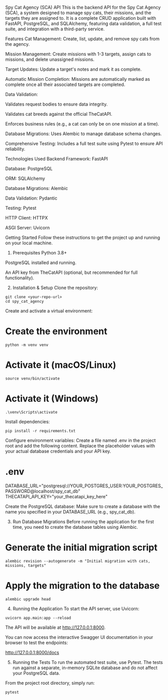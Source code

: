 Spy Cat Agency (SCA) API
This is the backend API for the Spy Cat Agency (SCA), a system designed to manage spy cats, their missions, and the targets they are assigned to. It is a complete CRUD application built with FastAPI, PostgreSQL, and SQLAlchemy, featuring data validation, a full test suite, and integration with a third-party service.

Features
Cat Management: Create, list, update, and remove spy cats from the agency.

Mission Management: Create missions with 1-3 targets, assign cats to missions, and delete unassigned missions.

Target Updates: Update a target's notes and mark it as complete.

Automatic Mission Completion: Missions are automatically marked as complete once all their associated targets are completed.

Data Validation:

Validates request bodies to ensure data integrity.

Validates cat breeds against the official TheCatAPI.

Enforces business rules (e.g., a cat can only be on one mission at a time).

Database Migrations: Uses Alembic to manage database schema changes.

Comprehensive Testing: Includes a full test suite using Pytest to ensure API reliability.

Technologies Used
Backend Framework: FastAPI

Database: PostgreSQL

ORM: SQLAlchemy

Database Migrations: Alembic

Data Validation: Pydantic

Testing: Pytest

HTTP Client: HTTPX

ASGI Server: Uvicorn

Getting Started
Follow these instructions to get the project up and running on your local machine.

1. Prerequisites
Python 3.8+

PostgreSQL installed and running.

An API key from TheCatAPI (optional, but recommended for full functionality).

2. Installation & Setup
Clone the repository:

```
git clone <your-repo-url>
cd spy_cat_agency
```

Create and activate a virtual environment:

# Create the environment
```
python -m venv venv
```

# Activate it (macOS/Linux)
```
source venv/bin/activate
```

# Activate it (Windows)
```
.\venv\Scripts\activate
```

Install dependencies:

```
pip install -r requirements.txt
```

Configure environment variables:
Create a file named .env in the project root and add the following content. Replace the placeholder values with your actual database credentials and your API key.

# .env
DATABASE_URL="postgresql://YOUR_POSTGRES_USER:YOUR_POSTGRES_PASSWORD@localhost/spy_cat_db"
THECATAPI_API_KEY="your_thecatapi_key_here"

Create the PostgreSQL database:
Make sure to create a database with the name you specified in your DATABASE_URL (e.g., spy_cat_db).

3. Run Database Migrations
Before running the application for the first time, you need to create the database tables using Alembic.

# Generate the initial migration script
```
alembic revision --autogenerate -m "Initial migration with cats, missions, targets"
```

# Apply the migration to the database
```
alembic upgrade head
```

4. Running the Application
To start the API server, use Uvicorn:

```
uvicorn app.main:app --reload
```

The API will be available at http://127.0.0.1:8000.

You can now access the interactive Swagger UI documentation in your browser to test the endpoints:

http://127.0.0.1:8000/docs

5. Running the Tests
To run the automated test suite, use Pytest. The tests run against a separate, in-memory SQLite database and do not affect your PostgreSQL data.

From the project root directory, simply run:

```
pytest
```